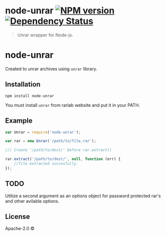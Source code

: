 # node-unrar [![NPM version][npm-image]][npm-url] [![Dependency Status][daviddm-image]][daviddm-url]
> Unrar wrapper for Node-js.


# node-unrar

Created to unrar archives using `unrar` library.

## Installation

`npm install node-unrar`

You must install `unrar` from rarlab website and put it in your PATH.

## Example

```js
var Unrar = require('node-unrar');

var rar = new Unrar('/path/to/file.rar');

/// Create '/path/to/dest/' before rar.extract()

rar.extract('/path/to/dest/', null, function (err) {
    //file extracted succesfully.
});
```

## TODO
Utilize a second argument as an options object for password protected rar's and other avilable options.


## License

Apache-2.0 ©


[npm-image]: https://badge.fury.io/js/node-unrar.svg
[npm-url]: https://npmjs.org/package/node-unrar
[travis-image]: https://travis-ci.org/alice-em/node-unrar.svg?branch=master
[travis-url]: https://travis-ci.org/alice-em/node-unrar
[daviddm-image]: https://david-dm.org/alice-em/node-unrar.svg?theme=shields.io
[daviddm-url]: https://david-dm.org/alice-em/node-unrar
